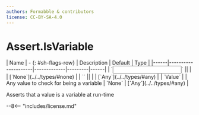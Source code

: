 ```yaml
---
authors: Formabble & contributors
license: CC-BY-SA-4.0
---
```



# Assert.IsVariable

<div class="sh-parameters" markdown="1">
| Name | - {: #sh-flags-row} | Description | Default | Type |
|------|---------------------|-------------|---------|------|
| `<input>` || | | [`None`](../../types/#none) |
| `<output>` || | | [`Any`](../../types/#any) |
| `Value` |  | Any value to check for being a variable | `None` | [`Any`](../../types/#any) |

</div>

Asserts that a value is a variable at run-time

--8<-- "includes/license.md"

